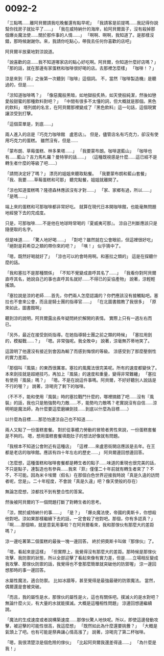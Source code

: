# 0092-2

「三點嗎……離阿貝爾請我吃晚餐還有點早呢」
「我請客是前提嗎……我記得你說幫你找房子就扯平了……」
「我在威特納什的海岸，給阿貝爾面子，沒有殺掉那個爆炎魔法使……關於那件事的人情……」
「啊啊、啊啊，我知道了。是那樣沒錯，那時候謝謝你。來，我請你吃點心，帶我去任何你喜歡的店吧」

阿貝爾半放棄地對涼說道。

「說喜歡的店……我不知道哪家店的點心好吃啊。阿貝爾，你知道什麼好店嗎？」
「那的話，就在那邊有家蛋糕和咖啡很好喝的店。去那裡怎麼樣」
「咖啡！？」

涼是來到『菲』之後第一次聽到『咖啡』這個詞。
不，當然『咖啡製造機』是聽過的，但是……

「涼知道咖啡嗎？」
「像惡魔般黑暗，如地獄般炙熱，如天使般純潔，然後如戀愛般甜蜜的那種飲料對吧？」
「中間有很多不太懂的詞，但大概就是那個。黑色的飲料」
塔列朗的名言，在阿貝爾那裡變成了『黑色飲料』這一句話，這個現實讓涼受到打擊。

「這個菜單是，到底……」

兩人進入的店是『巧克力咖啡館　盧恩店』。
但是，儘管店名有巧克力，卻沒有使用巧克力的蛋糕。
雖然沒有，但是……

「蒙布朗、草莓蛋糕、林多果塔……」
「我要蒙布朗。咖啡選藍山」
「咖啡也有……藍山？吉力馬札羅？曼特寧的話……」
（這種既視感是什麼……這已經不是轉生者什麼的等級了吧……）

「請問決定好了嗎？」
漂亮的姐姐來聽取點餐。
「我要蒙布朗和藍山套餐」
「我、我要……草莓蛋糕和可那」
聽完點餐，姐姐就離開了。

「涼也知道蛋糕嗎？隆德森林應該沒有才對……」
「家、家鄉有過，所以……」
「是嗎……」

端上來的蛋糕和可那咖啡都非常好吃。
就算在現代日本開咖啡館，也能毫無問題地經營下去的完成度。

只是，可那咖啡……不是他在地球時常喝的『夏威夷可那』。
涼自己判斷應該只是隨便取的名字。

但是味道……
「驚人地好喝……」
「對吧？雖然就在公會眼前，但這裡很好吃」
「絕對是莉希亞之類的帶你來的吧？」
「咦！」
似乎猜中了。

「嗯，既然好喝就好了」
「涼也可以約會時用啊。和塞拉之類的」
這是在探聽什麼的話。

「我和塞拉不是那種關係」
「不知不覺變成直呼其名了……」
「我看你對阿貝爾直呼其名，她說自己的事也直呼其名就好……不得已的妥協產物」
說著，涼輕輕搖頭。

「塞拉說是涼的老師……首先，你們兩人怎麼認識的？你們應該沒有接觸點吧。塞拉也不會來公會，而且是騎士團的指導官……」
「在北圖書館教了我很多」
「原來如此，圖書館啊」

聽到涼的說明，阿貝爾露出長年疑問終於解開的表情。
實際上只有一週左右而已。

「另外，最近在接受劍術指導。在她指導騎士團之前之類的時候」
「塞拉用劍的，模擬戰……？」
「嗯。非常強呢。我全敗中」
說著，涼毫無芥蒂地笑了。

這證明了他還沒有接近到會因為輸了而感到悔恨的等級。
涼感受到了那麼壓倒性的實力差距。

「那個叫『風裝』的東西很厲害。塞拉的風魔法很完美呢。所有的速度都變快了。本來劍技就是超絕技巧，再加上『風裝』的速度和重量，變得非常難纏」
「塞拉有使用『風裝』嗎？」
「嗯。不是在說這件事嗎。阿貝爾，不好好聽別人說話是不行的喔？」
說著，涼喝完了剩下的咖啡。

（不不不，能和使用『風裝』時的塞拉戰鬥什麼的，哪裡搞錯了吧……沒有『風裝』的話，我也只是勉強勢均力敵……不，能勢均力敵嗎？老實說沒有自信……涼明明是魔法師，為什麼要這麼磨練劍技……到底以什麼為目標……）

以什麼為目標……那恐怕連涼自己也不知道……

兩人又點了一份蛋糕套餐。
對於從事體力勞動的冒險者男性來說，一份蛋糕套餐是不夠的。
嗯，想用蛋糕套餐填飽肚子的想法好像就有問題。

「我根本不知道公會附近有這種店」
「這裡……來盧恩街開店應該是去年。在王都是老店的咖啡館。應該有四十年左右的歷史……」
阿貝爾邊回想邊回答。

（怎麼想，這種蛋糕和咖啡套餐都是轉生者的點子……味道的重現也很完美的話，不只是點子，連製造也有參與……我來『菲』僅僅二十年前就有轉生者來了？不不，不可能。因為米卡埃爾（假名）在那個白色世界迎接我時說「真是久違的訪問者呢，您是」。二十年程度，不會說「真是久違」吧？像天使般的存在）

無論怎麼想，涼都找不到有整合性的答案。

然後被阿貝爾的下一個問題打斷了對轉生者的思考。

「涼，關於威特納什的事……」
「是？」
「爆炎魔法使，帝國的奧斯卡，你想殺他對吧。涼如果那樣繼續下去的話，一定會殺了他對吧。那個，你有多認真？」
「啊……那個嘛，就是意氣用事啦？在阿貝爾看來，我和那傢伙有那麼大的差距嗎？」

涼一邊吃著第二個蛋糕的最後一塊一邊回答。
終於把奧斯卡叫做『那傢伙』了。

「嗯，看起來是這樣」
「但實際上，我覺得沒有那麼大的差距。那時候是那傢伙攻擊、我防禦的狀態，所以全部迎擊了看起來像有實力差，但是……立場相反變成我攻擊、那傢伙防禦的話，我覺得也不會那麼簡單就突破他的防禦喔」
涼一邊回想那時的事一邊回答。

水屬性魔法，適合防禦。
比如冰牆等，甚至覺得是最強最硬的防禦魔法。
當然，偶爾還是會被突破。

「而且，我的屬性是水，那傢伙的屬性是火，這也有關係吧。撲滅火的是水對吧？無論什麼火災，有大量的水就能撲滅。大概是這種相性問題」
涼邊回想邊繼續說。

「魔法的生成速度或者說構築速度……那傢伙驚人地快呢。所以，即使這邊發動攻擊，被迎擊的可能性很高，我這麼想」
「既然如此為什麼還要挑釁？」
「大概是氣頭上了吧。也有可能是祭典讓心情高漲了」
說著，涼喝完了第二杯咖啡。

「嗯，我很清楚涼是個危險的傢伙」
「比起阿貝爾我還差得遠……」
「為什麼是我！」